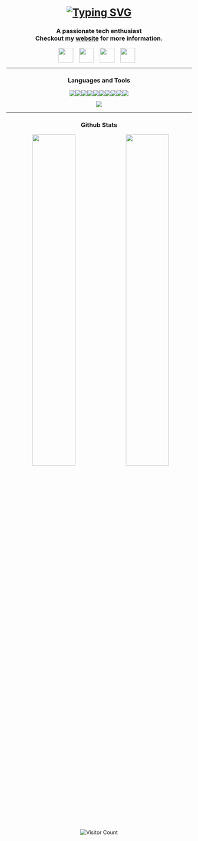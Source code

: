 ### <h1 align="center"> [![Typing SVG](https://readme-typing-svg.herokuapp.com?color=F7F7F7&size=40&center=true&vCenter=true&width=600&height=50&lines=Hi+%F0%9F%91%8B+I'm+Aditya+Sinha)](https://git.io/typing-svg) </h1>
<h3 align="center">A passionate tech enthusiast<br>
Checkout my <a href="github.com/adityakumarsinha03">website</a> for more information.</h3>

<p align="center">
  <a target=_blank href="mailto:adityakumarsinha03@gmail.com"><img align="center" src="https://cdn.jsdelivr.net/npm/simple-icons@3.0.1/icons/gmail.svg" height="40" width="40" /></a>&nbsp;&nbsp;&nbsp;
  <a href="#" target="blank"><img align="center" src="https://cdn.jsdelivr.net/npm/simple-icons@3.0.1/icons/linkedin.svg" height="40" width="40" /></a>&nbsp;&nbsp;&nbsp;
  <a href="#" target="blank"><img align="center" src="https://cdn.jsdelivr.net/npm/simple-icons@3.0.1/icons/instagram.svg" height="40" width="40" /></a>&nbsp;&nbsp;&nbsp;
  <a href="#" target="blank"><img align="center" src="https://cdn.jsdelivr.net/npm/simple-icons@3.0.1/icons/github.svg" height="40" width="40" /></a>&nbsp;&nbsp;&nbsp;
</p>

-----

### <h3 align="center">Languages and Tools</h3>
<p align="center">
<img src="https://img.icons8.com/color/48/000000/html-5--v1.png"/><img src="https://img.icons8.com/color/48/000000/css3.png"/><img src="https://img.icons8.com/color/48/000000/bootstrap.png"/><img src="https://img.icons8.com/color/48/000000/javascript.png"/><img src="https://img.icons8.com/color/48/000000/php.png"/><img src="https://img.icons8.com/color/48/000000/c-plus-plus-logo.png"/><img src="https://img.icons8.com/color/48/000000/c-programming.png"/><img src="https://img.icons8.com/color/48/000000/mysql-logo.png"/><img src="https://img.icons8.com/color/48/000000/wordpress.png"/><img src="https://img.icons8.com/color/48/000000/github.png"/></p>
<p align="center"><img src="https://github-readme-stats.vercel.app/api/top-langs/?username=adityakumarsinha03&theme=nightowl"></p>

-----

### <h3 align="center">Github Stats</h3>
<p align="center">
<img  src="https://github-readme-stats.vercel.app/api?username=adityakumarsinha03&show_icons=true&hide_border=false&theme=nightowl" width="48%" align="right" >
<img  src="https://github-readme-streak-stats.herokuapp.com/?user=adityakumarsinha03&theme=nightowl" width="48%" >
<p align="center"><img src="https://profile-counter.glitch.me/adityakumarsinha03/count.svg" alt="Visitor Count" align="center" /></p>
</p>

